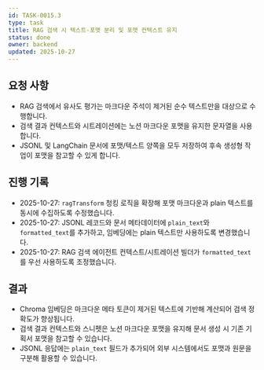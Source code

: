 ```yaml
---
id: TASK-0015.3
type: task
title: RAG 검색 시 텍스트-포맷 분리 및 포맷 컨텍스트 유지
status: done
owner: backend
updated: 2025-10-27
---
```


## 요청 사항
- RAG 검색에서 유사도 평가는 마크다운 주석이 제거된 순수 텍스트만을 대상으로 수행합니다.
- 검색 결과 컨텍스트와 시트레이션에는 노션 마크다운 포맷을 유지한 문자열을 사용합니다.
- JSONL 및 LangChain 문서에 포맷/텍스트 양쪽을 모두 저장하여 후속 생성형 작업이 포맷을 참고할 수 있게 합니다.

## 진행 기록
- 2025-10-27: `ragTransform` 청킹 로직을 확장해 포맷 마크다운과 plain 텍스트를 동시에 수집하도록 수정했습니다.
- 2025-10-27: JSONL 레코드와 문서 메타데이터에 `plain_text`와 `formatted_text`를 추가하고, 임베딩에는 plain 텍스트만 사용하도록 변경했습니다.
- 2025-10-27: RAG 검색 에이전트 컨텍스트/시트레이션 빌더가 `formatted_text`를 우선 사용하도록 조정했습니다.

## 결과
- Chroma 임베딩은 마크다운 메타 토큰이 제거된 텍스트에 기반해 계산되어 검색 정확도가 향상됩니다.
- 검색 결과 컨텍스트와 스니펫은 노션 마크다운 포맷을 유지해 문서 생성 시 기존 기획서 포맷을 참고할 수 있습니다.
- JSONL 응답에는 `plain_text` 필드가 추가되어 외부 시스템에서도 포맷과 원문을 구분해 활용할 수 있습니다.
